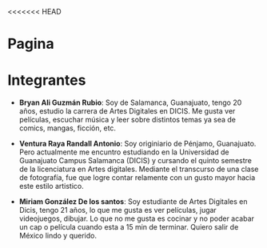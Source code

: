 <<<<<<< HEAD
# Pagina

# Integrantes
- **Bryan Ali Guzmán Rubio**: Soy de Salamanca, Guanajuato, tengo 20 años, estudio la carrera de Artes Digitales en DICIS. Me gusta ver películas, escuchar música y leer sobre distintos temas ya sea de comics, mangas, ficción, etc.

- **Ventura Raya Randall Antonio**: Soy originiario de Pénjamo, Guanajuato. Pero actualmente me encuntro estudiando en la Universidad de Guanajuato Campus Salamanca (DICIS) y cursando el quinto semestre de la licenciatura en Artes digitales. Mediante el transcurso de una clase de fotografía, fue que logre contar relamente con un gusto mayor hacia este estilo artistico.  

 - **Miriam González De los santos**: Soy estudiante de Artes Digitales en Dicis, tengo 21 años, lo que me gusta es ver películas, jugar videojuegos, dibujar. Lo que no me gusta es cocinar y no poder acabar un cap o película cuando esta a 15 min de terminar. Quiero salir de México lindo y querido.
